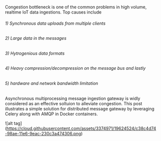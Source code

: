 Congestion bottleneck is one of the common problems in high volume, realtime IoT data ingestions. Top causes include 

###### 1) Synchronous data uploads from multiple clients 
###### 2) Large data in the messages 
###### 3) Hytrogenious data formats 
###### 4) Heavy compression/decompression on the message bus and lastly 
###### 5) hardware and network bandwidth limitation 

Asynchronous multiprocessing message ingestion gateway is widly considered as an effective soltuion to alleviate congestion. This post illustrates a simple solution for distributed message gateway by leveraging Celery along with AMQP in Docker containers. 

![alt tag] (https://cloud.githubusercontent.com/assets/3374971/19624524/c38c4d74-98ae-11e6-9eac-230c3a474306.png)
